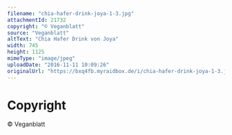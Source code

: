 ```yaml
---
filename: "chia-hafer-drink-joya-1-3.jpg"
attachmentId: 21732
copyright: "© Veganblatt"
source: "Veganblatt"
altText: "Chia Hafer Drink von Joya"
width: 745
height: 1125
mimeType: "image/jpeg"
uploadDate: "2016-11-11 10:09:26"
originalUrl: "https://bxq4fb.myraidbox.de/i/chia-hafer-drink-joya-1-3.jpg"
---
```


# Copyright

© Veganblatt
